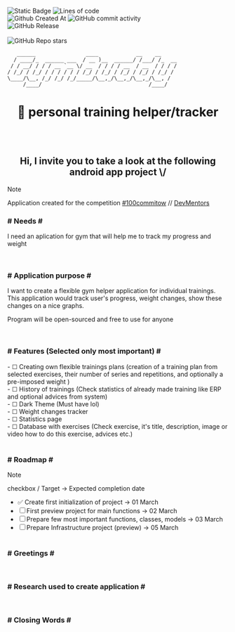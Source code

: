 ![Static Badge](https://img.shields.io/badge/Technology-Kotlin-8A2BE2?style=for-the-badge&logo=kotlin) ![Lines of code](https://tokei.rs/b1/github/Lewan24/GymBuddy?style=for-the-badge)<br>
![Github Created At](https://img.shields.io/github/created-at/Lewan24/GymBuddy?style=for-the-badge)
![GitHub commit activity](https://img.shields.io/github/commit-activity/w/Lewan24/GymBuddy?style=for-the-badge)<br>
![GitHub Release](https://img.shields.io/github/v/release/Lewan24/GymBuddy?style=for-the-badge)<br><br>
![GitHub Repo stars](https://img.shields.io/github/stars/Lewan24/GymBuddy) <br>

```
   ______                ____            __    __     
  / ____/_  ______ ___  / __ )__  ______/ /___/ /_  __
 / / __/ / / / __ `__ \/ __  / / / / __  / __  / / / /
/ /_/ / /_/ / / / / / / /_/ / /_/ / /_/ / /_/ / /_/ / 
\____/\__, /_/ /_/ /_/_____/\__,_/\__,_/\__,_/\__, /  
     /____/                                  /____/   
```

<h1 align="center">&#x1F4F2; personal training helper/tracker</h1>

<br><br>

<h2 align="center">Hi, I invite you to take a look at the following android app project \/</h2>

> [!NOTE]
> <p align="left">Application created for the competition <a href="https://100commitow.pl">#100commitow</a> // <a href="https://devmentors.io/">DevMentors</a></p>

<h3 align="left"># Needs #</h3>
<p align="left">I need an aplication for gym that will help me to track my progress and weight</p>

<br>

<h3 align="left"># Application purpose #</h3>
<p align="left">I want to create a flexible gym helper application for individual trainings.<br>This application would track user's progress, weight changes, show these changes on a nice graphs.</p>
<p align="left">Program will be open-sourced and free to use for anyone</p><br>

<h3 align="left"># Features (Selected only most important) #</h3>
<!-- &#x2610; checkbox empty
     &#x2705; checkbox full green
-->
- &#x2610; Creating own flexible trainings plans (creation of a training plan from selected exercises, their number of series and repetitions, and optionally a pre-imposed weight )<br>
- &#x2610; History of trainings (Check statistics of already made training like ERP and optional advices from system)<br>
- &#x2610; Dark Theme (Must have lol)<br>
- &#x2610; Weight changes tracker<br>
- &#x2610; Statistics page<br>
- &#x2610; Database with exercises (Check exercise, it's title, description, image or video how to do this exercise, advices etc.)<br><br>

<h3 align="left"># Roadmap #</h3>

> [!NOTE]
> <p>checkbox / Target → Expected completion date</p>
<!-- &#x2610; checkbox empty
     &#x2705; checkbox full green
-->
- &#x2705; Create first initialization of project → 01 March<br>
- &#x2610; First preview project for main functions → 02 March<br>
- &#x2610; Prepare few most important functions, classes, models → 03 March<br>
- &#x2610; Prepare Infrastructure project (preview) → 05 March<br><br>

<h3 align="left"># Greetings #</h3>
<br>

<h3 align="left"># Research used to create application #</h3>
<br>

<h3 align="left"># Closing Words #</h3>
